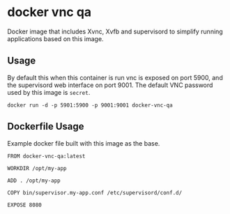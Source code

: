 # docker vnc qa

Docker image that includes Xvnc, Xvfb and supervisord to simplify running applications based on this image.

## Usage

By default this when this container is run vnc is exposed on port 5900, and the supervisord web interface on port 9001. The default VNC password used by this image is `secret`.

`docker run -d -p 5901:5900 -p 9001:9001 docker-vnc-qa`

## Dockerfile Usage

Example docker file built with this image as the base.

```
FROM docker-vnc-qa:latest

WORKDIR /opt/my-app

ADD . /opt/my-app

COPY bin/supervisor.my-app.conf /etc/supervisord/conf.d/

EXPOSE 8080
```

